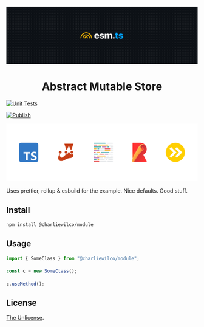 ![Header image for repo](.github/esm-header.png)

<h1 align="center">Abstract Mutable Store</h1>

[![Unit Tests](https://github.com/charliewilco/esm-ts-defaults/actions/workflows/node.yml/badge.svg)](https://github.com/charliewilco/esm-ts-defaults/actions/workflows/node.yml)

[![Publish](https://github.com/charliewilco/esm-ts-defaults/actions/workflows/publish.yml/badge.svg)](https://github.com/charliewilco/esm-ts-defaults/actions/workflows/publish.yml)

![logos of projects this template uses](.github/esm-logos.png)

Uses prettier, rollup & esbuild for the example. Nice defaults. Good stuff.

## Install

```sh
npm install @charliewilco/module
```

## Usage

```ts
import { SomeClass } from "@charliewilco/module";

const c = new SomeClass();

c.useMethod();
```

## License

[The Unlicense](https://unlicense.org/).
